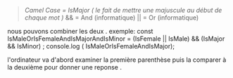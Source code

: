 
>_Camel Case = IsMajor ( le fait de mettre une majuscule au début de chaque mot )_
&& = And (informatique)
||  = Or (informatique)

nous pouvons combiner les deux .
exemple:
const IsMaleOrIsFemaleAndIsMajorAndIsMinor = (IsFemale || IsMale) && (IsMajor && IsMinor) ;
console.log ( IsMaleOrIsFemaleAndIsMajor);

l'ordinateur va d'abord examiner la première parenthèse puis la comparer à la deuxième pour donner une reponse .

